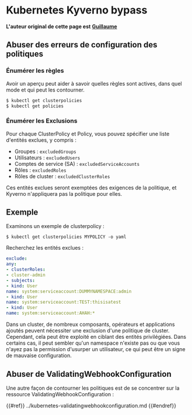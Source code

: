 # Kubernetes Kyverno bypass

**L'auteur original de cette page est** [**Guillaume**](https://www.linkedin.com/in/guillaume-chapela-ab4b9a196)

## Abuser des erreurs de configuration des politiques

### Énumérer les règles

Avoir un aperçu peut aider à savoir quelles règles sont actives, dans quel mode et qui peut les contourner.
```bash
$ kubectl get clusterpolicies
$ kubectl get policies
```
### Énumérer les Exclusions

Pour chaque ClusterPolicy et Policy, vous pouvez spécifier une liste d'entités exclues, y compris :

- Groupes : `excludedGroups`
- Utilisateurs : `excludedUsers`
- Comptes de service (SA) : `excludedServiceAccounts`
- Rôles : `excludedRoles`
- Rôles de cluster : `excludedClusterRoles`

Ces entités exclues seront exemptées des exigences de la politique, et Kyverno n'appliquera pas la politique pour elles.

## Exemple&#x20;

Examinons un exemple de clusterpolicy :&#x20;
```
$ kubectl get clusterpolicies MYPOLICY -o yaml
```
Recherchez les entités exclues :&#x20;
```yaml
exclude:
any:
- clusterRoles:
- cluster-admin
- subjects:
- kind: User
name: system:serviceaccount:DUMMYNAMESPACE:admin
- kind: User
name: system:serviceaccount:TEST:thisisatest
- kind: User
name: system:serviceaccount:AHAH:*
```
Dans un cluster, de nombreux composants, opérateurs et applications ajoutés peuvent nécessiter une exclusion d'une politique de cluster. Cependant, cela peut être exploité en ciblant des entités privilégiées. Dans certains cas, il peut sembler qu'un namespace n'existe pas ou que vous n'ayez pas la permission d'usurper un utilisateur, ce qui peut être un signe de mauvaise configuration.

## Abuser de ValidatingWebhookConfiguration

Une autre façon de contourner les politiques est de se concentrer sur la ressource ValidatingWebhookConfiguration :&#x20;

{{#ref}}
../kubernetes-validatingwebhookconfiguration.md
{{#endref}}
